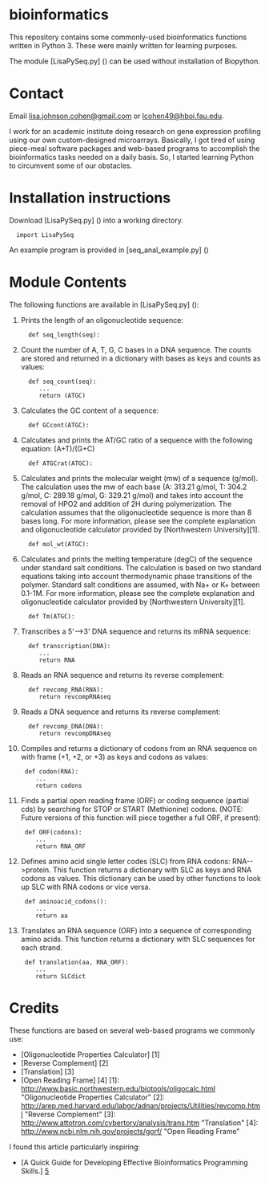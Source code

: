 bioinformatics
==============
This repository contains some commonly-used bioinformatics functions written in Python 3. These were mainly written for learning purposes. 

The module [LisaPySeq.py] () can be used without installation of Biopython.

Contact
=======
Email lisa.johnson.cohen@gmail.com or lcohen49@hboi.fau.edu.

I work for an academic institute doing research on gene expression profiling using our own custom-designed microarrays. Basically, I got tired of using piece-meal software packages and web-based programs to accomplish the bioinformatics tasks needed on a daily basis. So, I started learning Python to circumvent some of our obstacles. 

Installation instructions
=========================
Download [LisaPySeq.py] () into a working directory. 
   
      import LisaPySeq

An example program is provided in [seq_anal_example.py] ()

Module Contents
===============
The following functions are available in [LisaPySeq.py] ():

1. Prints the length of an oligonucleotide sequence:

         def seq_length(seq):
      
2. Count the number of A, T, G, C bases in a DNA sequence. The counts are stored and returned in a dictionary with bases as keys and counts as values:

         def seq_count(seq):
            ...
            return (ATGC)
         
3. Calculates the GC content of a sequence:

         def GCcont(ATGC):

4. Calculates and prints the AT/GC ratio of a sequence with the following equation: (A+T)/(G+C)

         def ATGCrat(ATGC):
      
5. Calculates and prints the molecular weight (mw) of a sequence (g/mol). The calculation uses the mw of each base (A: 313.21 g/mol, T: 304.2 g/mol, C: 289.18 g/mol, G: 329.21 g/mol) and takes into account the removal of HPO2 and addition of 2H during polymerization. The calculation assumes that the oligonucleotide sequence is more than 8 bases long. For more information, please see the complete explanation and oligonucleotide calculator provided by [Northwestern University][1].  

         def mol_wt(ATGC):
      
6. Calculates and prints the melting temperature (degC) of the sequence under standard salt conditions. The calculation is based on two standard equations taking into account thermodynamic phase transitions of the polymer. Standard salt conditions are assumed, with Na+ or K+ between 0.1-1M. For more information, please see the complete explanation and oligonucleotide calculator provided by [Northwestern University][1].

         def Tm(ATGC):

7. Transcribes a 5'-->3' DNA sequence and returns its mRNA sequence: 

         def transcription(DNA):
            ...
            return RNA

8. Reads an RNA sequence and returns its reverse complement:

         def revcomp_RNA(RNA):
            return revcompRNAseq

9. Reads a DNA sequence and returns its reverse complement:

         def revcomp_DNA(DNA):
            return revcompDNAseq
            

10. Compiles and returns a dictionary of codons from an RNA sequence on with frame (+1, +2, or +3) as keys and codons as values:

         def codon(RNA):
            ...
            return codons

11. Finds a partial open reading frame (ORF) or coding sequence (partial cds) by searching for STOP or START (Methionine) codons. (NOTE: Future versions of this function will piece together a full ORF, if present):

         def ORF(codons):
            ...
            return RNA_ORF

12. Defines amino acid single letter codes (SLC) from RNA codons: RNA-->protein. This function returns a dictionary with SLC as keys and RNA codons as values. This dictionary can be used by other functions to look up SLC with RNA codons or vice versa.

         def aminoacid_codons():
            ...
            return aa
            
13. Translates an RNA sequence (ORF) into a sequence of corresponding amino acids. This function returns a dictionary with SLC sequences for each strand.

         def translation(aa, RNA_ORF):
            ...
            return SLCdict

Credits
=======
These functions are based on several web-based programs we commonly use:
* [Oligonucleotide Properties Calculator] [1]
* [Reverse Complement] [2] 
* [Translation] [3] 
* [Open Reading Frame] [4]
[1]: http://www.basic.northwestern.edu/biotools/oligocalc.html                   "Oligonucleotide Properties Calculator"
[2]: http://arep.med.harvard.edu/labgc/adnan/projects/Utilities/revcomp.html     "Reverse Complement"
[3]: http://www.attotron.com/cybertory/analysis/trans.htm                        "Translation"
[4]: http://www.ncbi.nlm.nih.gov/projects/gorf/                                  "Open Reading Frame"

I found this article particularly inspiring:
* [A Quick Guide for Developing Effective Bioinformatics Programming Skills.] [5]

[5]: http://www.ploscompbiol.org/article/info%3Adoi%2F10.1371%2Fjournal.pcbi.1000589   "A Quick Guide for Developing Effective Bioinformatics Programming Skills."
